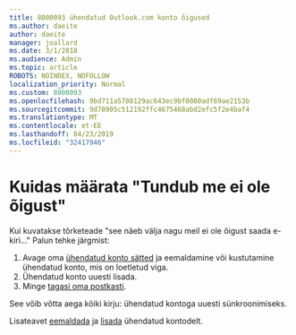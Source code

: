 ```yaml
---
title: 8000093 ühendatud Outlook.com konto õigused
ms.author: daeite
author: daeite
manager: joallard
ms.date: 3/1/2018
ms.audience: Admin
ms.topic: article
ROBOTS: NOINDEX, NOFOLLOW
localization_priority: Normal
ms.custom: 8000093
ms.openlocfilehash: 9bd711a5780129ac643ec9bf0000adf69ae2153b
ms.sourcegitcommit: 9d78905c512192ffc4675468abd2efc5f2e4baf4
ms.translationtype: MT
ms.contentlocale: et-EE
ms.lasthandoff: 04/23/2019
ms.locfileid: "32417946"
---
```

# <a name="how-to-fix-it-looks-like-we-dont-have-permission"></a>Kuidas määrata "Tundub me ei ole õigust"

Kui kuvatakse tõrketeade "see näeb välja nagu meil ei ole õigust saada e-kiri..." Palun tehke järgmist:

1. Avage oma [ühendatud konto sätted](https://outlook.live.com/mail/options/mail/accounts) ja eemaldamine või kustutamine ühendatud konto, mis on loetletud viga. 
2. Ühendatud konto uuesti lisada.
3. Minge [tagasi oma postkasti](https://outlook.live.com/mail/inbox).

See võib võtta aega kõiki kirju: ühendatud kontoga uuesti sünkroonimiseks.

Lisateavet [eemaldada](https://support.office.com/article/0b9a6b95-ff1b-46c1-bf60-d6b3b82c5ac8) ja [lisada](https://support.office.com/article/c5224df4-5885-4e79-91ba-523aa743f0ba) ühendatud kontodelt.
